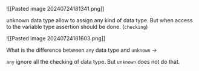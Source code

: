 ![[Pasted image 20240724181341.png]]

unknown data type allow to assign any kind of data type. But when access to the variable type assertion should be done. (`checking`)

![[Pasted image 20240724181603.png]]

What is the difference between `any` data type and `unknown` -> 

`any` ignore all the checking of data type. But `unknown` does not do that.